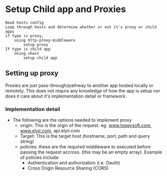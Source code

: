 # Setup Child app and Proxies
    Read hosts config
    Loop through hosts and determine whether or not it's proxy or child apps
    if type is proxy,
        using http-proxy-middleware
            setup proxy
    If type is child app
        Using vhost 
            setup child app
    

## Setting up proxy
Proxies are just pass-through/pathway to another app hosted locally or remotely. This does not requre any knowledge of how the app is setup nor does it care about it's implementation detail or framework.
### Implementation detail
- The following are the options needed to implement proxy
    -  origin: This is the orgin of the request. eg. www.topeysoft.com, www.elyir.com, api.elyir.com 
    -  Target: This is the target host (hostname, port, path and query string)
    -  policies: these are the required middleware to executed before passing the request accross. (this may be an empty array). Example of policies include:
        -   Authentication and authorization (i.e. Oauth)
        -   Cross Origin Resource Sharing (CORS)
        